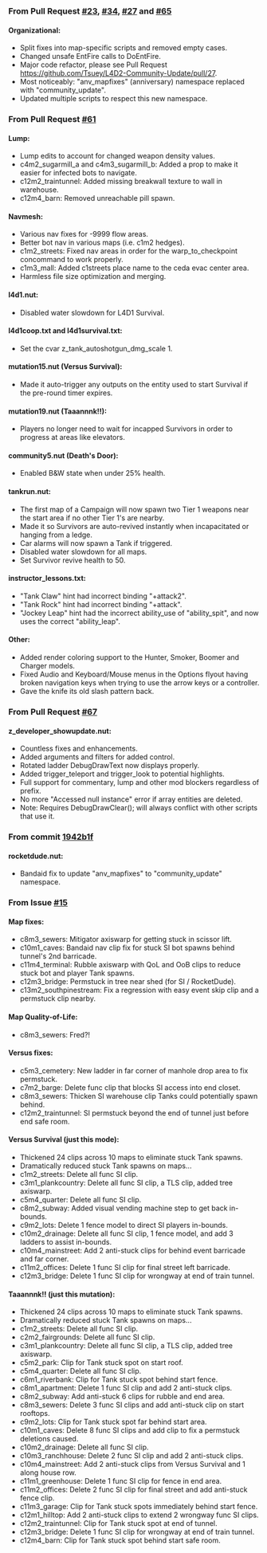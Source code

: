 ### From Pull Request [#23](https://github.com/Tsuey/L4D2-Community-Update/pull/23), [#34](https://github.com/Tsuey/L4D2-Community-Update/pull/34), [#27](https://github.com/Tsuey/L4D2-Community-Update/pull/27) and [#65](https://github.com/Tsuey/L4D2-Community-Update/pull/65)
#### Organizational:

- Split fixes into map-specific scripts and removed empty cases.
- Changed unsafe EntFire calls to DoEntFire.
- Major code refactor, please see Pull Request https://github.com/Tsuey/L4D2-Community-Update/pull/27.
- Most noticeably: "anv_mapfixes" (anniversary) namespace replaced with "community_update".
- Updated multiple scripts to respect this new namespace.

### From Pull Request [#61](https://github.com/Tsuey/L4D2-Community-Update/pull/61)
#### Lump:

- Lump edits to account for changed weapon density values.
- c4m2_sugarmill_a and c4m3_sugarmill_b: Added a prop to make it easier for infected bots to navigate.
- c12m2_traintunnel: Added missing breakwall texture to wall in warehouse.
- c12m4_barn: Removed unreachable pill spawn.

#### Navmesh:

- Various nav fixes for -9999 flow areas.
- Better bot nav in various maps (i.e. c1m2 hedges).
- c1m2_streets: Fixed nav areas in order for the warp_to_checkpoint concommand to work properly.
- c1m3_mall: Added c1streets place name to the ceda evac center area.
- Harmless file size optimization and merging.

#### l4d1.nut:

- Disabled water slowdown for L4D1 Survival.

#### l4d1coop.txt and l4d1survival.txt:

- Set the cvar z_tank_autoshotgun_dmg_scale 1.

#### mutation15.nut (Versus Survival):

- Made it auto-trigger any outputs on the entity used to start Survival if the pre-round timer expires.

#### mutation19.nut (Taaannnk!!):

- Players no longer need to wait for incapped Survivors in order to progress at areas like elevators.

#### community5.nut (Death's Door):

- Enabled B&W state when under 25% health.

#### tankrun.nut:

- The first map of a Campaign will now spawn two Tier 1 weapons near the start area if no other Tier 1's are nearby.
- Made it so Survivors are auto-revived instantly when incapacitated or hanging from a ledge.
- Car alarms will now spawn a Tank if triggered.
- Disabled water slowdown for all maps.
- Set Survivor revive health to 50.

#### instructor_lessons.txt:

- "Tank Claw" hint had incorrect binding "+attack2".
- "Tank Rock" hint had incorrect binding "+attack".
- "Jockey Leap" hint had the incorrect ability_use of "ability_spit", and now uses the correct "ability_leap".

#### Other:

- Added render coloring support to the Hunter, Smoker, Boomer and Charger models.
- Fixed Audio and Keyboard/Mouse menus in the Options flyout having broken navigation keys when trying to use the arrow keys or a controller.
- Gave the knife its old slash pattern back.

### From Pull Request [#67](https://github.com/Tsuey/L4D2-Community-Update/pull/67)
#### z_developer_showupdate.nut:

- Countless fixes and enhancements.
- Added arguments and filters for added control.
- Rotated ladder DebugDrawText now displays properly.
- Added trigger_teleport and trigger_look to potential highlights.
- Full support for commentary, lump and other mod blockers regardless of prefix.
- No more "Accessed null instance" error if array entities are deleted.
- Note: Requires DebugDrawClear(); will always conflict with other scripts that use it.

### From commit [1942b1f](https://github.com/Tsuey/L4D2-Community-Update/commit/1942b1f)
#### rocketdude.nut:

- Bandaid fix to update "anv_mapfixes" to "community_update" namespace.

### From Issue [#15](https://github.com/Tsuey/L4D2-Community-Update/issues/15)
#### Map fixes:

- c8m3_sewers: Mitigator axiswarp for getting stuck in scissor lift.
- c10m1_caves: Bandaid nav clip fix for stuck SI bot spawns behind tunnel's 2nd barricade.
- c11m4_terminal: Rubble axiswarp with QoL and OoB clips to reduce stuck bot and player Tank spawns.
- c12m3_bridge: Permstuck in tree near shed (for SI / RocketDude).
- c13m2_southpinestream: Fix a regression with easy event skip clip and a permstuck clip nearby.

#### Map Quality-of-Life:

- c8m3_sewers: Fred?!

#### Versus fixes:

- c5m3_cemetery: New ladder in far corner of manhole drop area to fix permstuck.
- c7m2_barge: Delete func clip that blocks SI access into end closet.
- c8m3_sewers: Thicken SI warehouse clip Tanks could potentially spawn behind.
- c12m2_traintunnel: SI permstuck beyond the end of tunnel just before end safe room.

#### Versus Survival (just this mode):

- Thickened 24 clips across 10 maps to eliminate stuck Tank spawns.
- Dramatically reduced stuck Tank spawns on maps...
- c1m2_streets: Delete all func SI clip.
- c3m1_plankcountry: Delete all func SI clip, a TLS clip, added tree axiswarp.
- c5m4_quarter: Delete all func SI clip.
- c8m2_subway: Added visual vending machine step to get back in-bounds.
- c9m2_lots: Delete 1 fence model to direct SI players in-bounds.
- c10m2_drainage: Delete all func SI clip, 1 fence model, and add 3 ladders to assist in-bounds.
- c10m4_mainstreet: Add 2 anti-stuck clips for behind event barricade and far corner.
- c11m2_offices: Delete 1 func SI clip for final street left barricade.
- c12m3_bridge: Delete 1 func SI clip for wrongway at end of train tunnel.

#### Taaannnk!! (just this mutation):

- Thickened 24 clips across 10 maps to eliminate stuck Tank spawns.
- Dramatically reduced stuck Tank spawns on maps...
- c1m2_streets: Delete all func SI clip.
- c2m2_fairgrounds: Delete all func SI clip.
- c3m1_plankcountry: Delete all func SI clip, a TLS clip, added tree axiswarp.
- c5m2_park: Clip for Tank stuck spot on start roof.
- c5m4_quarter: Delete all func SI clip.
- c6m1_riverbank: Clip for Tank stuck spot behind start fence.
- c8m1_apartment: Delete 1 func SI clip and add 2 anti-stuck clips.
- c8m2_subway: Add anti-stuck 6 clips for rubble and end area.
- c8m3_sewers: Delete 3 func SI clips and add anti-stuck clip on start rooftops.
- c9m2_lots: Clip for Tank stuck spot far behind start area.
- c10m1_caves: Delete 8 func SI clips and add clip to fix a permstuck deletions caused.
- c10m2_drainage: Delete all func SI clip.
- c10m3_ranchhouse: Delete 2 func SI clip and add 2 anti-stuck clips.
- c10m4_mainstreet: Add 2 anti-stuck clips from Versus Survival and 1 along house row.
- c11m1_greenhouse: Delete 1 func SI clip for fence in end area.
- c11m2_offices: Delete 2 func SI clip for final street and add anti-stuck fence clip.
- c11m3_garage: Clip for Tank stuck spots immediately behind start fence.
- c12m1_hilltop: Add 2 anti-stuck clips to extend 2 wrongway func SI clips.
- c12m2_traintunnel: Clip for Tank stuck spot at end of tunnel.
- c12m3_bridge: Delete 1 func SI clip for wrongway at end of train tunnel.
- c12m4_barn: Clip for Tank stuck spot behind start safe room.